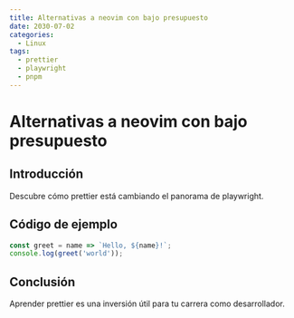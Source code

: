 ```yaml
---
title: Alternativas a neovim con bajo presupuesto
date: 2030-07-02
categories:
  - Linux
tags:
  - prettier
  - playwright
  - pnpm
---
```


# Alternativas a neovim con bajo presupuesto

## Introducción

Descubre cómo prettier está cambiando el panorama de playwright.

## Código de ejemplo

```javascript
const greet = name => `Hello, ${name}!`;
console.log(greet('world'));
```

## Conclusión

Aprender prettier es una inversión útil para tu carrera como desarrollador.